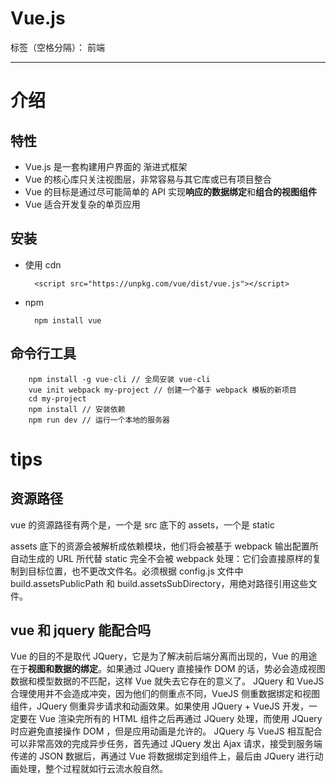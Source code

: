 # Vue.js

标签（空格分隔）： 前端

---

# 介绍

## 特性

- Vue.js 是一套构建用户界面的 渐进式框架
- Vue 的核心库只关注视图层，非常容易与其它库或已有项目整合
- Vue 的目标是通过尽可能简单的 API 实现**响应的数据绑定**和**组合的视图组件**
- Vue 适合开发复杂的单页应用

## 安装

- 使用 cdn

        <script src="https://unpkg.com/vue/dist/vue.js"></script>

- npm

        npm install vue

## 命令行工具

        npm install -g vue-cli // 全局安装 vue-cli
        vue init webpack my-project // 创建一个基于 webpack 模板的新项目
        cd my-project
        npm install // 安装依赖
        npm run dev // 运行一个本地的服务器

# tips

## 资源路径

vue 的资源路径有两个是，一个是 src 底下的 assets，一个是 static

assets 底下的资源会被解析成依赖模块，他们将会被基于 webpack 输出配置所自动生成的 URL 所代替
static 完全不会被 webpack 处理：它们会直接原样的复制到目标位置，也不更改文件名。必须根据 config.js 文件中 build.assetsPublicPath 和 build.assetsSubDirectory，用绝对路径引用这些文件。

## vue 和 jquery 能配合吗

Vue 的目的不是取代 JQuery，它是为了解决前后端分离而出现的，Vue 的用途在于**视图和数据的绑定**。如果通过 JQuery 直接操作 DOM 的话，势必会造成视图数据和模型数据的不匹配，这样 Vue 就失去它存在的意义了。
JQuery 和 VueJS 合理使用并不会造成冲突，因为他们的侧重点不同，VueJS 侧重数据绑定和视图组件，JQuery 侧重异步请求和动画效果。如果使用 JQuery + VueJS 开发，一定要在 Vue 渲染完所有的 HTML 组件之后再通过 JQuery 处理，而使用 JQuery 时应避免直接操作 DOM ，但是应用动画是允许的。
JQuery 与 VueJS 相互配合可以非常高效的完成异步任务，首先通过 JQuery 发出 Ajax 请求，接受到服务端传递的 JSON 数据后，再通过 Vue 将数据绑定到组件上，最后由 JQuery 进行动画处理，整个过程就如行云流水般自然。
